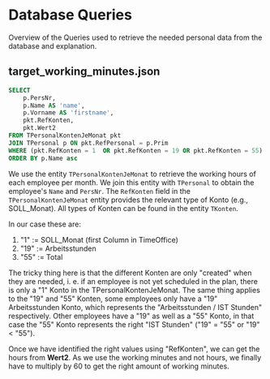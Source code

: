 # Database Queries
Overview of the Queries used to retrieve the needed personal data from the database and explanation.

## target_working_minutes.json

```sql
SELECT
	p.PersNr,
	p.Name AS 'name',
	p.Vorname AS 'firstname',
	pkt.RefKonten,
	pkt.Wert2
FROM TPersonalKontenJeMonat pkt
JOIN TPersonal p ON pkt.RefPersonal = p.Prim
WHERE (pkt.RefKonten = 1  OR pkt.RefKonten = 19 OR pkt.RefKonten = 55) AND pkt.Monat = '202411'
ORDER BY p.Name asc
```

We use the entity `TPersonalKontenJeMonat` to retrieve the working hours of each employee per month.
We join this entity with `TPersonal` to obtain the employee's `Name` and `PersNr`.
The `RefKonten` field in the `TPersonalKontenJeMonat` entity provides the relevant type of Konto (e.g., SOLL_Monat). All types of Konten can be found in the entity `TKonten`.

In our case these are:
1. "1" := SOLL_Monat (first Column in TimeOffice)
2. "19" := Arbeitsstunden
3. "55" := Total

The tricky thing here is that the different Konten are only "created" when they are needed, i. e. if an employee is not yet scheduled in the plan,
there is only a "1" Konto in the TPersonalKontenJeMonat. The same thing applies to the "19" and "55" Konten, some employees only have a "19" Arbeitsstunden Konto,
which represents the "Arbeitsstunden / IST Stunden" respectively. Other employees have a "19" as well as a "55" Konto, in that case the "55" Konto represents the right "IST Stunden" ("19" = "55" or "19" < "55").

Once we have identified the right values using "RefKonten", we can get the hours from **Wert2**. As we use the working minutes and not hours, we finally have to multiply by 60 to get the right amount of working minutes.
